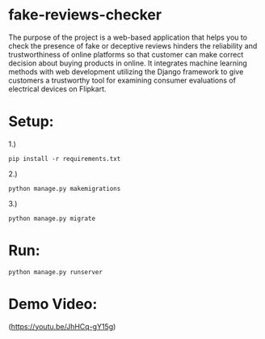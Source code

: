 # fake-reviews-checker

The purpose of the project is a web-based application that helps you to check the presence 
of fake or deceptive reviews hinders the reliability and trustworthiness of online platforms so that 
customer can make correct decision about buying products in online. It integrates machine learning 
methods with web development utilizing the Django framework to give customers a trustworthy 
tool for examining consumer evaluations of electrical devices on Flipkart.

# Setup:
1.)
```shell
pip install -r requirements.txt
```
2.) 
```shell
python manage.py makemigrations
```
3.) 
```shell
python manage.py migrate
```
# Run:
```shell
python manage.py runserver
```

# Demo Video:
(https://youtu.be/JhHCq-gY15g)
